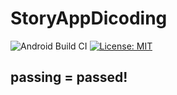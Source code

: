# StoryAppDicoding

![Android Build CI](https://github.com/adi-itgg/StoryAppDicoding/actions/workflows/android.yml/badge.svg?branch=master)
[![License: MIT](https://img.shields.io/badge/License-MIT-yellow.svg)](LICENSE)

## passing = passed!

